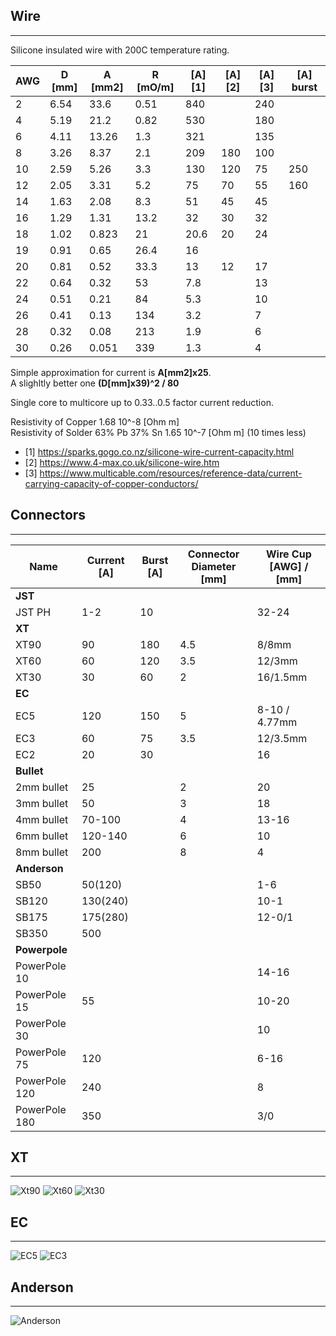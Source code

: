## Wire
---
Silicone insulated wire with 200C temperature rating.

| AWG | D [mm] | A [mm2]| R [mO/m]| [A] [1] | [A] [2] | [A] [3]  | [A] burst |
|---|-----|-----|-----|-----|----|----|-----|
| 2 | 6.54| 33.6| 0.51|  840|    | 240|
| 4 | 5.19| 21.2| 0.82|  530|    | 180|
| 6 | 4.11| 13.26| 1.3|  321|    | 135|
| 8 | 3.26| 8.37|  2.1|  209| 180| 100|  
| 10| 2.59| 5.26|  3.3|  130| 120|  75| 250|
| 12| 2.05| 3.31|  5.2|   75|  70|  55| 160|
| 14| 1.63| 2.08|  8.3|   51|  45|  45|
| 16| 1.29| 1.31| 13.2|   32|  30|  32|
| 18| 1.02| 0.823|  21| 20.6|  20|  24|
| 19| 0.91| 0.65| 26.4|   16|    |    |
| 20| 0.81| 0.52| 33.3|   13|  12|  17|
| 22| 0.64| 0.32|  53 |  7.8|    |  13|
| 24| 0.51| 0.21|  84 |  5.3|    |  10|
| 26| 0.41| 0.13| 134 |  3.2|    |   7|
| 28| 0.32| 0.08| 213 |  1.9|    |   6|
| 30| 0.26| 0.051|339 |  1.3|    |   4|

Simple approximation for current is **A[mm2]x25**.   
A slighltly better one **(D[mm]x39)^2 / 80**

Single core to multicore up to 0.33..0.5 factor current reduction.  

Resistivity of Copper 1.68 10^-8  [Ohm m]  
Resistivity of Solder 63% Pb 37% Sn 1.65 10^-7 [Ohm m] (10 times less)  

* [1] https://sparks.gogo.co.nz/silicone-wire-current-capacity.html
* [2] https://www.4-max.co.uk/silicone-wire.htm
* [3] https://www.multicable.com/resources/reference-data/current-carrying-capacity-of-copper-conductors/

## Connectors 
-----
| Name  | Current [A]| Burst [A] | Connector Diameter [mm] | Wire Cup [AWG] / [mm] |
|-------|---------|-------|--------------------|--------------| 
| **JST**
| JST PH| 1-2 | 10  | | 32-24
| **XT**
| XT90  | 90  | 180 | 4.5 | 8/8mm
| XT60  | 60  | 120 | 3.5 | 12/3mm |
| XT30  | 30  | 60  | 2 | 16/1.5mm |
| **EC**
| EC5   | 120 | 150 | 5 |  8-10 / 4.77mm
| EC3   | 60  | 75  | 3.5| 12/3.5mm
| EC2   | 20  | 30  | | 16
| **Bullet**
| 2mm bullet | 25 || 2 | 20
| 3mm bullet | 50 || 3 | 18
| 4mm bullet | 70-100  | | 4 | 13-16
| 6mm bullet | 120-140 | | 6 | 10
| 8mm bullet | 200 | | 8 | 4
| **Anderson** 
| SB50  | 50(120) | | | 1-6
| SB120 | 130(240) | | | 10-1 
| SB175 | 175(280) | | | 12-0/1
| SB350 | 500 |
| **Powerpole**
| PowerPole 10 | | | |14-16
| PowerPole 15 | 55 | | |10-20
| PowerPole 30 | | | | 10
| PowerPole 75 | 120 | | | 6-16 
| PowerPole 120 | 240 | | | 8
| PowerPole 180 | 350 | | | 3/0

## **XT**
----

![Xt90](xt90.jpg)
![Xt60](xt60.jpg)
![Xt30](xt30.jpg)
## **EC**
----

![EC5](EC5.jpg)
![EC3](ec3.jpg)

## **Anderson**
----
![Anderson](Anderson-SB-Plug-Sizes.jpg)
